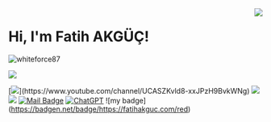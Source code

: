 <img align='right' src="https://github-readme-stats.vercel.app/api?username=whiteforce87&show_icons=true">

# Hi, I'm Fatih AKGÜÇ! 
<p align="left"> <img src="https://komarev.com/ghpvc/?username=whiteforce87" alt="whiteforce87" /> </p>

[![](https://img.shields.io/github/followers/whiteforce87?style=social)](https://www.github.com/whiteforce87)


[![](https://img.shields.io/badge/youtube-%23FF0000.svg?&style=for-the-badge&logo=youtube&logoColor=white")](https://www.youtube.com/channel/UCASZKvld8-xxJPzH9BvkWNg)
[![](https://img.shields.io/badge/linkedin-%230077B5.svg?&style=for-the-badge&logo=linkedin&logoColor=white)](https://www.linkedin.com/in/fatih-akgüç-646a181bb)
[![](https://img.shields.io/badge/instagram-%23E4405F.svg?&style=for-the-badge&logo=instagram&logoColor=white)](https://instagram.com/fthakgc)
[![Mail Badge](https://img.shields.io/badge/fatih_akguc@hotmail.com-c14438?style=for-thebadge&logo=Hotmail&logoColor=white&link=mailto:fatih_akguc@hotmail.com)](mailto:fatih_akguc@hotmail.com)
[![ChatGPT](https://img.shields.io/badge/chatGPT-74aa9c?style=for-the-badge&logo=openai&logoColor=white)](https://chat.openai.com/)
!\[my badge\](https://badgen.net/badge/https://fatihakguc.com/red)


